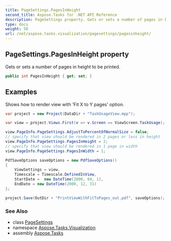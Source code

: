 ```yaml
---
title: PageSettings.PagesInHeight
second_title: Aspose.Tasks for .NET API Reference
description: PageSettings property. Gets or sets a number of pages in height to be printed
type: docs
weight: 50
url: /net/aspose.tasks.visualization/pagesettings/pagesinheight/
---
```

## PageSettings.PagesInHeight property

Gets or sets a number of pages in height to be printed.

```csharp
public int PagesInHeight { get; set; }
```

## Examples

Shows how to render view with 'Fit X to Y pages' option.

```csharp
var project = new Project(DataDir + "TaskUsageView.mpp");

var view = project.Views.First(v => v.Screen == ViewScreen.TaskUsage);

view.PageInfo.PageSettings.AdjustToPercentOfNormalSize = false;
// specify that view should be rendered in 2 pages or less in height
view.PageInfo.PageSettings.PagesInHeight = 2;
// specify that view should be rendered in 1 page in width
view.PageInfo.PageSettings.PagesInWidth = 1;

PdfSaveOptions saveOptions = new PdfSaveOptions()
{
    ViewSettings = view,
    Timescale = Timescale.DefinedInView,
    StartDate =  new DateTime(2000, 04, 1),
    EndDate = new DateTime(2000, 12, 31)
};

project.Save(OutDir + "PrintViewWithFitToPages_out.pdf", saveOptions);
```

### See Also

* class [PageSettings](../)
* namespace [Aspose.Tasks.Visualization](../../pagesettings/)
* assembly [Aspose.Tasks](../../../)



